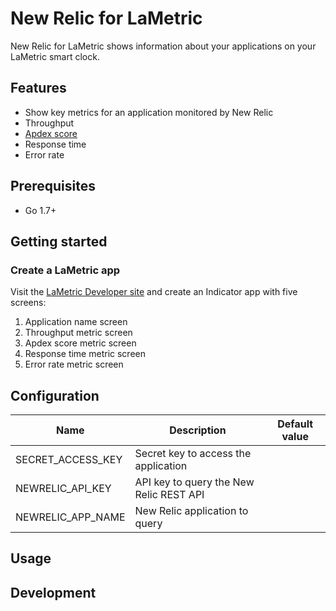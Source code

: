 # New Relic for LaMetric

New Relic for LaMetric shows information about your applications on your LaMetric smart clock.

## Features

 * Show key metrics for an application monitored by New Relic
  * Throughput
  * [Apdex score](https://docs.newrelic.com/docs/apm/new-relic-apm/apdex/apdex-measuring-user-satisfaction)
  * Response time
  * Error rate
 
## Prerequisites

 * Go 1.7+
 
## Getting started

### Create a LaMetric app

Visit the [LaMetric Developer site](https://developer.lametric.com/) and create an Indicator app with five screens:

 1. Application name screen
 2. Throughput metric screen
 3. Apdex score metric screen
 4. Response time metric screen
 5. Error rate metric screen

## Configuration

| Name              | Description                                  | Default value |
|-------------------|----------------------------------------------|---------------|
| SECRET_ACCESS_KEY | Secret key to access the application         |               |
| NEWRELIC_API_KEY  | API key to query the New Relic REST API      |               |
| NEWRELIC_APP_NAME | New Relic application to query               |               |

## Usage

## Development

